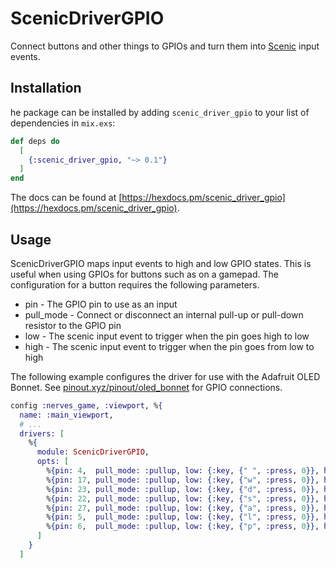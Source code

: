 # ScenicDriverGPIO

Connect buttons and other things to GPIOs and turn them into
[Scenic](https://github.com/boydm/scenic) input events.

## Installation

he package can be installed by adding `scenic_driver_gpio` to your list of
dependencies in `mix.exs`:

```elixir
def deps do
  [
    {:scenic_driver_gpio, "~> 0.1"}
  ]
end
```

The docs can be found at
[https://hexdocs.pm/scenic_driver_gpio](https://hexdocs.pm/scenic_driver_gpio).

## Usage

ScenicDriverGPIO maps input events to high and low GPIO states. This is useful
when using GPIOs for buttons such as on a gamepad. The configuration for a
button requires the following parameters.

* pin - The GPIO pin to use as an input
* pull_mode - Connect or disconnect an internal pull-up or pull-down resistor to
  the GPIO pin
* low - The scenic input event to trigger when the pin goes high to low
* high - The scenic input event to trigger when the pin goes from low to high

The following example configures the driver for use with the Adafruit OLED
Bonnet. See
[pinout.xyz/pinout/oled_bonnet](https://pinout.xyz/pinout/oled_bonnet) for GPIO
connections.

```elixir
config :nerves_game, :viewport, %{
  name: :main_viewport,
  # ...
  drivers: [
    %{
      module: ScenicDriverGPIO,
      opts: [
        %{pin: 4,  pull_mode: :pullup, low: {:key, {" ", :press, 0}}, high: {:key, {" ", :release, 0}}}, # Joystick press
        %{pin: 17, pull_mode: :pullup, low: {:key, {"w", :press, 0}}, high: {:key, {"w", :release, 0}}}, # Joystick up
        %{pin: 23, pull_mode: :pullup, low: {:key, {"d", :press, 0}}, high: {:key, {"d", :release, 0}}}, # Joystick right
        %{pin: 22, pull_mode: :pullup, low: {:key, {"s", :press, 0}}, high: {:key, {"s", :release, 0}}}, # Joystick down
        %{pin: 27, pull_mode: :pullup, low: {:key, {"a", :press, 0}}, high: {:key, {"a", :release, 0}}}, # Joystick left
        %{pin: 5,  pull_mode: :pullup, low: {:key, {"l", :press, 0}}, high: {:key, {"l", :release, 0}}}, # #5
        %{pin: 6,  pull_mode: :pullup, low: {:key, {"p", :press, 0}}, high: {:key, {"p", :release, 0}}}, # #6
      ]
    }
  ]
```
